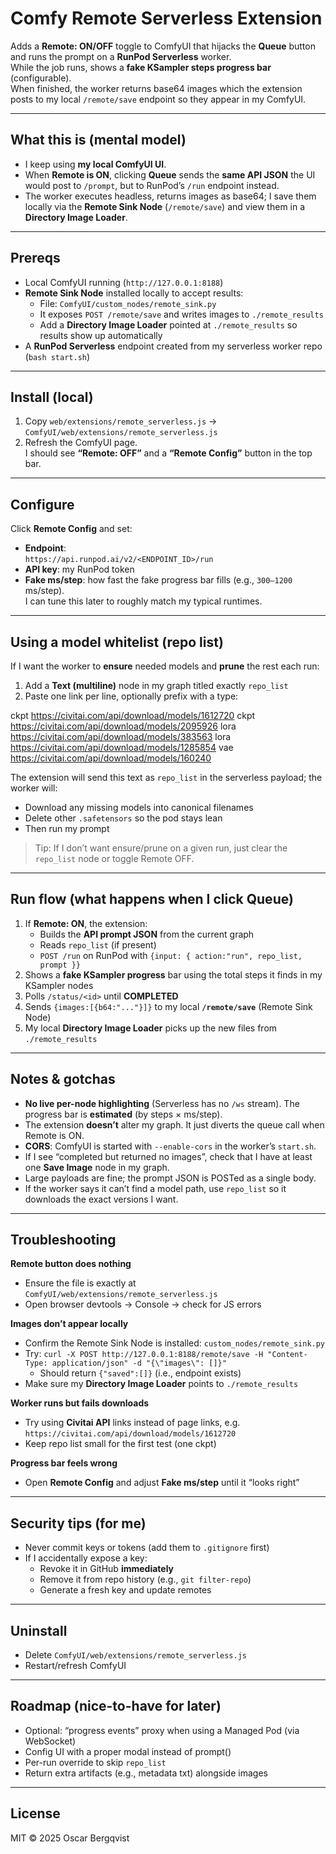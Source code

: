 # Comfy Remote Serverless Extension

Adds a **Remote: ON/OFF** toggle to ComfyUI that hijacks the **Queue** button and runs the prompt on a **RunPod Serverless** worker.  
While the job runs, shows a **fake KSampler steps progress bar** (configurable).  
When finished, the worker returns base64 images which the extension posts to my local `/remote/save` endpoint so they appear in my ComfyUI.

---

## What this is (mental model)

- I keep using **my local ComfyUI UI**.
- When **Remote is ON**, clicking **Queue** sends the **same API JSON** the UI would post to `/prompt`, but to RunPod’s `/run` endpoint instead.
- The worker executes headless, returns images as base64; I save them locally via the **Remote Sink Node** (`/remote/save`) and view them in a **Directory Image Loader**.

---

## Prereqs

- Local ComfyUI running (`http://127.0.0.1:8188`)
- **Remote Sink Node** installed locally to accept results:
  - File: `ComfyUI/custom_nodes/remote_sink.py`
  - It exposes `POST /remote/save` and writes images to `./remote_results`
  - Add a **Directory Image Loader** pointed at `./remote_results` so results show up automatically
- A **RunPod Serverless** endpoint created from my serverless worker repo (`bash start.sh`)

---

## Install (local)

1. Copy `web/extensions/remote_serverless.js` →  
   `ComfyUI/web/extensions/remote_serverless.js`
2. Refresh the ComfyUI page.  
   I should see **“Remote: OFF”** and a **“Remote Config”** button in the top bar.

---

## Configure

Click **Remote Config** and set:

- **Endpoint**:  
  `https://api.runpod.ai/v2/<ENDPOINT_ID>/run`
- **API key**: my RunPod token
- **Fake ms/step**: how fast the fake progress bar fills (e.g., `300–1200` ms/step).  
  I can tune this later to roughly match my typical runtimes.

---

## Using a model whitelist (repo list)

If I want the worker to **ensure** needed models and **prune** the rest each run:

1. Add a **Text (multiline)** node in my graph titled exactly `repo_list`
2. Paste one link per line, optionally prefix with a type:

ckpt https://civitai.com/api/download/models/1612720
ckpt https://civitai.com/api/download/models/2095926
lora https://civitai.com/api/download/models/383563
lora https://civitai.com/api/download/models/1285854
vae https://civitai.com/api/download/models/160240

The extension will send this text as `repo_list` in the serverless payload; the worker will:
- Download any missing models into canonical filenames
- Delete other `.safetensors` so the pod stays lean
- Then run my prompt

> Tip: If I don’t want ensure/prune on a given run, just clear the `repo_list` node or toggle Remote OFF.

---

## Run flow (what happens when I click Queue)

1. If **Remote: ON**, the extension:
   - Builds the **API prompt JSON** from the current graph
   - Reads `repo_list` (if present)
   - `POST /run` on RunPod with `{input: { action:"run", repo_list, prompt }}`
2. Shows a **fake KSampler progress** bar using the total steps it finds in my KSampler nodes
3. Polls `/status/<id>` until **COMPLETED**
4. Sends `{images:[{b64:"..."}]}` to my local **`/remote/save`** (Remote Sink Node)
5. My local **Directory Image Loader** picks up the new files from `./remote_results`

---

## Notes & gotchas

- **No live per-node highlighting** (Serverless has no `/ws` stream). The progress bar is **estimated** (by steps × ms/step).
- The extension **doesn’t** alter my graph. It just diverts the queue call when Remote is ON.
- **CORS**: ComfyUI is started with `--enable-cors` in the worker’s `start.sh`.
- If I see “completed but returned no images”, check that I have at least one **Save Image** node in my graph.
- Large payloads are fine; the prompt JSON is POSTed as a single body.
- If the worker says it can’t find a model path, use `repo_list` so it downloads the exact versions I want.

---

## Troubleshooting

**Remote button does nothing**
- Ensure the file is exactly at `ComfyUI/web/extensions/remote_serverless.js`
- Open browser devtools → Console → check for JS errors

**Images don’t appear locally**
- Confirm the Remote Sink Node is installed: `custom_nodes/remote_sink.py`
- Try: `curl -X POST http://127.0.0.1:8188/remote/save -H "Content-Type: application/json" -d "{\"images\": []}"`
  - Should return `{"saved":[]}` (i.e., endpoint exists)
- Make sure my **Directory Image Loader** points to `./remote_results`

**Worker runs but fails downloads**
- Try using **Civitai API** links instead of page links, e.g.  
  `https://civitai.com/api/download/models/1612720`
- Keep repo list small for the first test (one ckpt)

**Progress bar feels wrong**
- Open **Remote Config** and adjust **Fake ms/step** until it “looks right”

---

## Security tips (for me)

- Never commit keys or tokens (add them to `.gitignore` first)
- If I accidentally expose a key:
  - Revoke it in GitHub **immediately**
  - Remove it from repo history (e.g., `git filter-repo`)
  - Generate a fresh key and update remotes

---

## Uninstall

- Delete `ComfyUI/web/extensions/remote_serverless.js`
- Restart/refresh ComfyUI

---

## Roadmap (nice-to-have for later)

- Optional: “progress events” proxy when using a Managed Pod (via WebSocket)
- Config UI with a proper modal instead of prompt()
- Per-run override to skip `repo_list`
- Return extra artifacts (e.g., metadata txt) alongside images

---

## License

MIT © 2025 Oscar Bergqvist
